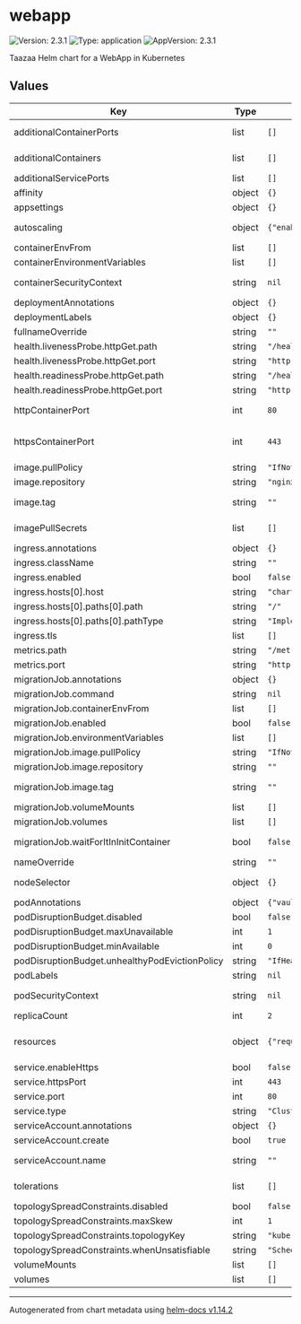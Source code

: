 # webapp

![Version: 2.3.1](https://img.shields.io/badge/Version-2.3.1-informational?style=flat-square) ![Type: application](https://img.shields.io/badge/Type-application-informational?style=flat-square) ![AppVersion: 2.3.1](https://img.shields.io/badge/AppVersion-2.3.1-informational?style=flat-square)

Taazaa Helm chart for a WebApp in Kubernetes

## Values

| Key | Type | Default | Description |
|-----|------|---------|-------------|
| additionalContainerPorts | list | `[]` | if `service.enableHttps` is true, then a port named https will be added to the main container |
| additionalContainers | list | `[]` | this follows the pod spec on containers. see https://kubernetes.io/docs/concepts/workloads/pods/ |
| additionalServicePorts | list | `[]` |  |
| affinity | object | `{}` |  |
| appsettings | object | `{}` |  |
| autoscaling | object | `{"enabled":"no","maxReplicas":4,"minReplicas":2,"targetCPUUtilizationPercentage":80}` | see https://kubernetes.io/docs/tasks/run-application/horizontal-pod-autoscale/ |
| containerEnvFrom | list | `[]` |  |
| containerEnvironmentVariables | list | `[]` |  |
| containerSecurityContext | string | `nil` | see https://kubernetes.io/docs/tasks/configure-pod-container/security-context/ |
| deploymentAnnotations | object | `{}` | Annotations to add to the deployment |
| deploymentLabels | object | `{}` | Labels to add to the deployment |
| fullnameOverride | string | `""` |  |
| health.livenessProbe.httpGet.path | string | `"/healthz/live"` |  |
| health.livenessProbe.httpGet.port | string | `"http"` |  |
| health.readinessProbe.httpGet.path | string | `"/healthz/ready"` |  |
| health.readinessProbe.httpGet.port | string | `"http"` |  |
| httpContainerPort | int | `80` | just the port number. the recommended value is 8080 if you control the image. |
| httpsContainerPort | int | `443` | just the port number. the recommended value is 8443 if you control the image. this is only used if `service.enableHttps` is true |
| image.pullPolicy | string | `"IfNotPresent"` |  |
| image.repository | string | `"nginx"` |  |
| image.tag | string | `""` | this is generally the only value you will change between releases |
| imagePullSecrets | list | `[]` | name of secret in the namespace that contains docker config for image repository |
| ingress.annotations | object | `{}` |  |
| ingress.className | string | `""` |  |
| ingress.enabled | bool | `false` |  |
| ingress.hosts[0].host | string | `"chart-example.local"` |  |
| ingress.hosts[0].paths[0].path | string | `"/"` |  |
| ingress.hosts[0].paths[0].pathType | string | `"ImplementationSpecific"` |  |
| ingress.tls | list | `[]` |  |
| metrics.path | string | `"/metricsz"` |  |
| metrics.port | string | `"http"` |  |
| migrationJob.annotations | object | `{}` |  |
| migrationJob.command | string | `nil` |  |
| migrationJob.containerEnvFrom | list | `[]` |  |
| migrationJob.enabled | bool | `false` |  |
| migrationJob.environmentVariables | list | `[]` |  |
| migrationJob.image.pullPolicy | string | `"IfNotPresent"` |  |
| migrationJob.image.repository | string | `""` |  |
| migrationJob.image.tag | string | `""` | this value is independent of the version of the image used in the deployment of the core app |
| migrationJob.volumeMounts | list | `[]` |  |
| migrationJob.volumes | list | `[]` |  |
| migrationJob.waitForItInInitContainer | bool | `false` | use true if your migrations take a long time, causing the helm hook to fail |
| nameOverride | string | `""` |  |
| nodeSelector | object | `{}` | see https://kubernetes.io/docs/concepts/scheduling-eviction/assign-pod-node/ |
| podAnnotations | object | `{"vault.security.banzaicloud.io/vault-addr":"http://vault.default.svc:8200"}` | Annotations to add to the primary pod |
| podDisruptionBudget.disabled | bool | `false` |  |
| podDisruptionBudget.maxUnavailable | int | `1` |  |
| podDisruptionBudget.minAvailable | int | `0` |  |
| podDisruptionBudget.unhealthyPodEvictionPolicy | string | `"IfHealthyBudget"` |  |
| podLabels | string | `nil` | Labels to add to the pod |
| podSecurityContext | string | `nil` | see https://kubernetes.io/docs/tasks/configure-pod-container/security-context/ |
| replicaCount | int | `2` | replicaCount is only used if HPA is not enabled |
| resources | object | `{"requests":{"cpu":"100m","memory":"128Mi"}}` | see https://kubernetes.io/docs/concepts/configuration/manage-resources-containers/ |
| service.enableHttps | bool | `false` | the port will target a container port with the same name |
| service.httpsPort | int | `443` |  |
| service.port | int | `80` |  |
| service.type | string | `"ClusterIP"` |  |
| serviceAccount.annotations | object | `{}` | Annotations to add to the service account |
| serviceAccount.create | bool | `true` | Specifies whether a service account should be created |
| serviceAccount.name | string | `""` | If not set and create is true, a name is generated using the fullname template |
| tolerations | list | `[]` | see https://kubernetes.io/docs/concepts/scheduling-eviction/taint-and-toleration/ |
| topologySpreadConstraints.disabled | bool | `false` |  |
| topologySpreadConstraints.maxSkew | int | `1` |  |
| topologySpreadConstraints.topologyKey | string | `"kubernetes.io/hostname"` |  |
| topologySpreadConstraints.whenUnsatisfiable | string | `"ScheduleAnyway"` |  |
| volumeMounts | list | `[]` |  |
| volumes | list | `[]` |  |

----------------------------------------------
Autogenerated from chart metadata using [helm-docs v1.14.2](https://github.com/norwoodj/helm-docs/releases/v1.14.2)
